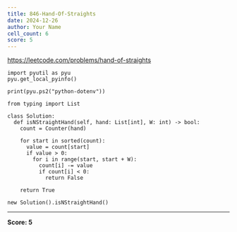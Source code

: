 ```yaml
---
title: 846-Hand-Of-Straights
date: 2024-12-26
author: Your Name
cell_count: 6
score: 5
---
```


https://leetcode.com/problems/hand-of-straights


```
import pyutil as pyu
pyu.get_local_pyinfo()
```


```
print(pyu.ps2("python-dotenv"))
```


```
from typing import List
```


```
class Solution:
  def isNStraightHand(self, hand: List[int], W: int) -> bool:
    count = Counter(hand)

    for start in sorted(count):
      value = count[start]
      if value > 0:
        for i in range(start, start + W):
          count[i] -= value
          if count[i] < 0:
            return False

    return True
```


```
new Solution().isNStraightHand()
```


---
**Score: 5**